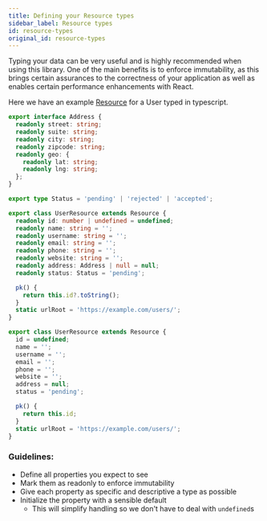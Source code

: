 ```yaml
---
title: Defining your Resource types
sidebar_label: Resource types
id: resource-types
original_id: resource-types
---
```


Typing your data can be very useful and is highly recommended when using this library.
One of the main benefits is to enforce immutability, as this brings certain assurances
to the correctness of your application as well as enables certain performance enhancements
with React.

Here we have an example [Resource](../api/Resource.md) for a User typed in typescript.

<!--DOCUSAURUS_CODE_TABS-->
<!--TypeScript-->
```typescript
export interface Address {
  readonly street: string;
  readonly suite: string;
  readonly city: string;
  readonly zipcode: string;
  readonly geo: {
    readonly lat: string;
    readonly lng: string;
  };
}

export type Status = 'pending' | 'rejected' | 'accepted';

export class UserResource extends Resource {
  readonly id: number | undefined = undefined;
  readonly name: string = '';
  readonly username: string = '';
  readonly email: string = '';
  readonly phone: string = '';
  readonly website: string = '';
  readonly address: Address | null = null;
  readonly status: Status = 'pending';

  pk() {
    return this.id?.toString();
  }
  static urlRoot = 'https://example.com/users/';
}
```
<!--Javascript-->
```js
export class UserResource extends Resource {
  id = undefined;
  name = '';
  username = '';
  email = '';
  phone = '';
  website = '';
  address = null;
  status = 'pending';

  pk() {
    return this.id;
  }
  static urlRoot = 'https://example.com/users/';
}
```
<!--END_DOCUSAURUS_CODE_TABS-->

### Guidelines:

- Define all properties you expect to see
- Mark them as readonly to enforce immutability
- Give each property as specific and descriptive a type as possible
- Initialize the property with a sensible default
  - This will simplify handling so we don't have to deal with `undefined`s
